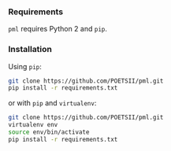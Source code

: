### Requirements

`pml` requires Python 2 and `pip`.

### Installation

Using `pip`:

```bash
git clone https://github.com/POETSII/pml.git
pip install -r requirements.txt
```

or with `pip` and `virtualenv`:

```bash
git clone https://github.com/POETSII/pml.git
virtualenv env
source env/bin/activate
pip install -r requirements.txt
```